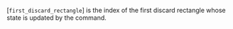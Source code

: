 [`first_discard_rectangle`] is the index of the first discard rectangle
whose state is updated by the command.